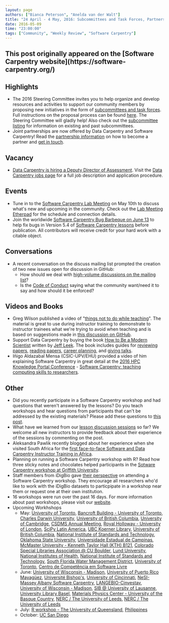 ```yaml
---
layout: page
authors: ["Bianca Peterson", "Anelda van der Walt"]
title: "24 April - 4 May, 2016: Subcommittees and Task Forces, Partnerships,  Instructor Training, A Vacancy, Lab Meeting, Bug Barbeque, Discuss, and New Videos and a Book"
date: 2016-05-09
time: "23:00:00"
tags: ["Community", "Weekly Review", "Software Carpentry"]
---
```


<h2>This post originally appeared on the [Software Carpentry website](https://software-carpentry.org/)</h2>

## Highlights

* The 2016 Steering Committee invites you to help organize and develop resources and activities to support our community members by proposing new initiatives in the form of [subcommittees and task forces]({{site.baseurl}}/blog/2016/04/subcommittes-taskforces.html). Full instructions on the proposal process can be found [here](https://github.com/swcarpentry/board/blob/master/subcommittees/proposal_instructions.md). The Steering Committee will gladly help! Also check out the [subcommittee listing](https://github.com/swcarpentry/board/blob/master/subcommittees/subcommittees.md) for information on existing and past subcommittees. 
* Joint partnerships are now offered by Data Carpentry and Software Carpentry! Read the [partnership information]({{site.baseurl}}/scf/join) on how to become a partner and [get in touch](mailto:partnerships@software-carpentry.org).

## Vacancy

* [Data Carpentry is hiring a Deputy Director of Assessment]({{site.baseurl}}/blog/2016/04/assessment-director-posting.html). Visit the [Data Carpentry jobs page](http://www.datacarpentry.org/jobs/) for a full job description and application procedure.

## Events

* Tune in to the [Software Carpentry Lab Meeting]({{site.baseurl}}/blog/2016/05/may-lab-meeting.html) on May 10th to discuss what's new and upcoming in the community. Check out the [Lab Meeting Etherpad]({{site.pad_url}}/swc-lab-meeting-2016-05-10) for the schedule and connection details. 
* Join the worldwide [Software Carpentry Bug Barbeque on June 13](http://swcarpentry.github.io/SWC-bug-bbq/) to help fix bugs in Version 5.4 of [Software Carpentry lessons]({{site.baseurl}}/lessons/) before publication. All contributors will receive credit for your hard work with a citable object.

## Conversations

* A recent conversation on the discuss mailing list prompted the creation of two new issues open for discussion in GitHub:
	* How should we deal with [high-volume discussions on the mailing list](https://github.com/swcarpentry/board/issues/112)?
	* Is the [Code of Conduct](https://github.com/swcarpentry/board/issues/111) saying what the community want/need it to say and how should it be enforced?

## Videos and Books

* Greg Wilson published a video of "[things not to do while teaching](https://www.youtube.com/watch?v=-ApVt04rB4U)". The material is great to use during instructor training to demonstrate to instructor trainees what we're trying to avoid when teaching and is based on suggestions made in [this discussion on GitHub](https://www.youtube.com/watch?v=-ApVt04rB4U).
* Support Data Carpentry by buying the book [How to Be a Modern Scientist](https://leanpub.com/modernscientist/) written by [Jeff Leek](http://www.jtleek.com/). The book includes guides for [reviewing papers](https://github.com/jtleek/reviews), [reading papers](https://github.com/jtleek/readingpapers), [career planning](https://github.com/jtleek/careerplanning), and [giving talks](https://github.com/jtleek/talkguide).
* Iñigo Aldazabal Mensa (CSIC-UPV/EHU) provided a video of him explaining Software Carpentry in great detail at the [2016 HPC Knowledge Portal Conference](http://www.hpckp.org/index.php/conference/2016) - [Software Carpentry: teaching computing skills to researchers](https://www.youtube.com/watch?v=SQyKeMfyFKQ).

## Other

* Did you recently participate in a Software Carpentry workshop and had questions that weren't answered by the lessons? Do you teach workshops and hear questions from participants that can't be addressed by the existing materials? Please add these questions to [this post]({{site.baseurl}}/blog/2016/04/questions-answers-and-lessons.html). 
* What have we learned from our [lesson discussion sessions]({{site.baseurl}}/blog/2016/04/discussion-session-summary.html) so far? We welcome all new instructors to provide feedback about their experience of the sessions by commenting on the post.
* Aleksandra Pawlik recently blogged about her experience when she visited South Africa for the [first face-to-face Software and Data Carpentry Instructor Training in Africa](http://www.software.ac.uk/blog/2016-04-26-supporting-research-software-south-africa-and-africa?bw). 
* Planning on running a Software Carpentry workshop with R? Read how three sticky notes and chocolates helped participants in the [Sotware Carpentry workshop at Griffith University]({{site.baseurl}}/blog/2016/05/griffith-uni-r.html).
* Staff members from iDigBio gave [their perspective](https://www.idigbio.org/content/software-carpentry-idigbio-staff-perspective) on attending a Software Carpentry workshop. They encourage all researchers who'd like to work with the iDigBio datasets to particpipate in a workshop near them or request one at their own institution.
* 16 workshops were run over the past 16 days. For more information about past workshops, please visit our [website]({{site.baseurl}}/workshops/past/). 
* Upcoming Workhshops
  * May:
    [University of Toronto](https://uoftcoders.github.io/2016-05-09-utoronto/),
    [Bancroft Building - University of Toronto](https://swcarpentry.github.io/2016-05-11-ttt-compute-canada/),
    [Charles Darwin University](https://combine-australia.github.io/2016-05-12-CharlesDarwinUni/),
    [University of British Columbia](https://computecanada.github.io/2016-05-14-ubc/),
    [University of Cambridge](https://lgatto.github.io/2016-05-16-CAM/),
    [CSDMS Annual Meeting](https://mperignon.github.io/2016-05-16-csdms/),
    [Royal Holloway - University of London](https://jttkim.github.io/2016-05-16-royalholloway/),
    [SciPy Latin America](https://rgaiacs.github.io/2016-05-16-scipyla/),
    [UBC Koerner Library](https://billmills.github.io/2016-05-17-UBC/),
    [University of British Columbia](https://computecanada.github.io/2016-05-21-ubc/),
    [National Institute of Standards and Technology](https://pages.nist.gov/2016-05-23-nist/),
    [Oklahoma State University](https://osu-swc.github.io/2016-05-23-okstate/),
    [Universidade Estadual de Campinas](https://rgaiacs.github.io/2016-05-23-unicamp/),
    [McMaster University - Kenneth Taylor Hall (KTH) B121](https://computecanada.github.io/2016-05-24-mcmaster/),
    [Colorado Special Libraries Association @ CU Boulder](https://mperignon.github.io/2016-05-25-culibraries/),
    [Lund University](https://alexsavio.github.io/2016-05-25-lunduni/),
    [National Institutes of Health](http://datacarpentry.github.io/2016-05-26-NIH/),
    [National Institute of Standards and Technology](https://pages.nist.gov/2016-05-26-nist/),
    [South Florida Water Management District](https://jsta.github.io/2016-05-26-sfwmd/),
    [University of Toronto](https://uoftcoders.github.io/2016-05-26-utoronto/),
    [Centro de Competência em Software Livre](https://rgaiacs.github.io/2016-05-27-ccsl/)
  * June:
    [University of Wisconsin - Madison](https://uw-madison-aci.github.io/2016-06-01-uwmadison/),
    [University of Puerto Rico Mayagüez](https://fmichonneau.github.io/2016-06-03-upr-mayaguez/),
    [Université Bishop's](https://ecole2016.calculquebec.ca/),
    [University of Cincinnati](https://qjcg.github.io/2016-06-07-ucincinnati/),
	[NeSI-Massey Albany Software Carpentry](https://roundtown.com/event/56061687/NeSI-Massey-Albany-Software-Carpentry-Auckland-NZ),
    [LANGEBIO-Cinvestav](https://liz-fernandez.github.io/2016-06-08-LANGEBIO-Mexico/),
    [University of Wisconsin - Madison](https://uw-madison-aci.github.io/2016-06-08-uwmadison/),
    [SIB @ University of Lausanne](https://sib-swiss.github.io/2016-06-20-lausanne/),
    [University Library Basel](https://swissbib.github.io/2016-06-23-basel/),
    [Materials Physics Center - University of the Basque Country](http://iamc.eu/2016-06-27-cfmehu/),
    [NERC / The University of Leeds](https://arcleeds.github.io/2016-06-27-leeds/),
    [NERC / The University of Leeds](https://arcleeds.github.io/2016-06-29-leeds/)
  * July:
    [R workshop - The University of Queensland](https://bio-swc-bne.github.io/2016-07-11-bne-R/),
    [Philippines](https://dipnet.github.io/2016-07-25-Philippines/)
  * October:
  	[UC San Diego](https://ucsdlib.github.io/2016-05-17-ucsd/)
